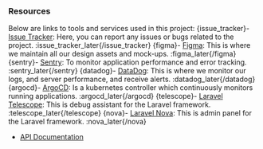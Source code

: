 ### Resources

Below are links to tools and services used in this project:
{issue_tracker}- [Issue Tracker](:issue_tracker_link): Here, you can report any issues or bugs related to the project. :issue_tracker_later{/issue_tracker}
{figma}- [Figma](:figma_link): This is where we maintain all our design assets and mock-ups. :figma_later{/figma}
{sentry}- [Sentry](:sentry_link): To monitor application performance and error tracking. :sentry_later{/sentry}
{datadog}- [DataDog](:datadog_link): This is where we monitor our logs, and server performance, and receive alerts. :datadog_later{/datadog}
{argocd}- [ArgoCD](:argocd_link): Is a kubernetes controller which continuously monitors running applications. :argocd_later{/argocd}
{telescope}- [Laravel Telescope](:telescope_link): This is debug assistant for the Laravel framework. :telescope_later{/telescope}
{nova}- [Laravel Nova](:nova_link): This is admin panel for the Laravel framework. :nova_later{/nova}
- [API Documentation](:api_link)